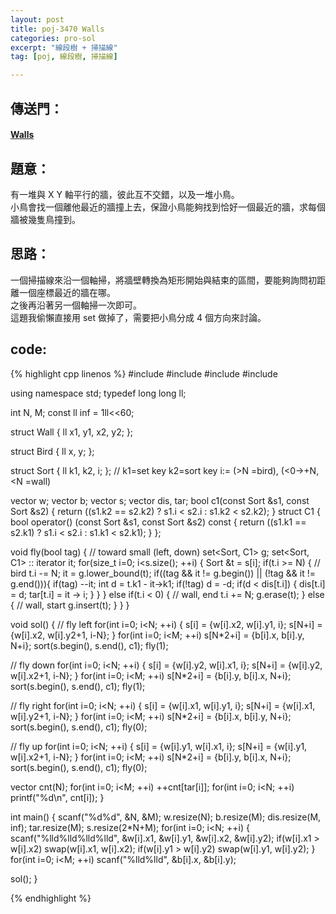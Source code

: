 ```yaml
---
layout: post
title: poj-3470 Walls
categories: pro-sol
excerpt: "線段樹 + 掃描線"
tag: [poj, 線段樹, 掃描線]

---
```


## 傳送門：

#### [Walls](http://poj.org/problem?id=3470)

## 題意：

有一堆與 X Y 軸平行的牆，彼此互不交錯，以及一堆小鳥。  
小鳥會找一個離他最近的牆撞上去，保證小鳥能夠找到恰好一個最近的牆，求每個牆被幾隻鳥撞到。  

## 思路：

一個掃描線來沿一個軸掃，將牆壁轉換為矩形開始與結束的區間，要能夠詢問初距離一個座標最近的牆在哪。  
之後再沿著另一個軸掃一次即可。  
這題我偷懶直接用 set 做掉了，需要把小鳥分成 4 個方向來討論。

## code:

{% highlight cpp linenos %}
#include <cstdio>
#include <vector>
#include <algorithm>
#include <set>

using namespace std;
typedef long long ll;

int N, M;
const ll inf = 1ll<<60;

struct Wall {
  ll x1, y1, x2, y2;
};

struct Bird {
  ll x, y;
};

struct Sort {
  ll k1, k2, i;
};  // k1=set key k2=sort key   i:= (>N =bird), (<0->+N, <N =wall)

vector<Wall> w;
vector<Bird> b;
vector<Sort> s; 
vector<ll> dis, tar;
bool c1(const Sort &s1, const Sort &s2) {
  return ((s1.k2 == s2.k2) ? s1.i < s2.i : s1.k2 < s2.k2);
}
struct C1 {
  bool operator() (const Sort &s1, const Sort &s2) const {
    return ((s1.k1 == s2.k1) ? s1.i < s2.i : s1.k1 < s2.k1);
  }
};

void fly(bool tag) {   // toward small (left, down)
  set<Sort, C1> g;
  set<Sort, C1> :: iterator it;
  for(size_t i=0; i<s.size(); ++i) {
    Sort &t = s[i];
    if(t.i >= N) {       // bird
      t.i -= N;
      it = g.lower_bound(t);
      if((tag && it != g.begin()) || (!tag && it != g.end())){
        if(tag) --it;
        int d = t.k1 - it->k1;
        if(!tag) d = -d;
        if(d < dis[t.i]) {
          dis[t.i] = d;
          tar[t.i] = it -> i;
        }
      }
    }
    else if(t.i < 0) {  // wall, end
      t.i += N;
      g.erase(t);
    }
    else {              // wall, start
      g.insert(t);
    }
  }
}

void sol() {
  // fly left
  for(int i=0; i<N; ++i) {
    s[i] = {w[i].x2, w[i].y1, i};
    s[N+i] = {w[i].x2, w[i].y2+1, i-N};
  }
  for(int i=0; i<M; ++i)
    s[N*2+i] = {b[i].x, b[i].y, N+i};
  sort(s.begin(), s.end(), c1);
  fly(1);

  // fly down
  for(int i=0; i<N; ++i) {
    s[i] = {w[i].y2, w[i].x1, i};
    s[N+i] = {w[i].y2, w[i].x2+1, i-N};
  }
  for(int i=0; i<M; ++i)
    s[N*2+i] = {b[i].y, b[i].x, N+i};
  sort(s.begin(), s.end(), c1);
  fly(1);

  // fly right
  for(int i=0; i<N; ++i) {
    s[i] = {w[i].x1, w[i].y1, i};
    s[N+i] = {w[i].x1, w[i].y2+1, i-N};
  }
  for(int i=0; i<M; ++i)
    s[N*2+i] = {b[i].x, b[i].y, N+i};
  sort(s.begin(), s.end(), c1);
  fly(0);

  // fly up
  for(int i=0; i<N; ++i) {
    s[i] = {w[i].y1, w[i].x1, i};
    s[N+i] = {w[i].y1, w[i].x2+1, i-N};
  }
  for(int i=0; i<M; ++i)
    s[N*2+i] = {b[i].y, b[i].x, N+i};
  sort(s.begin(), s.end(), c1);
  fly(0);


  vector<int> cnt(N);
  for(int i=0; i<M; ++i)
    ++cnt[tar[i]];
  for(int i=0; i<N; ++i)
    printf("%d\n", cnt[i]);
}

int main() {
  scanf("%d%d", &N, &M);
  w.resize(N);
  b.resize(M);
  dis.resize(M, inf);
  tar.resize(M);
  s.resize(2*N+M);
  for(int i=0; i<N; ++i) {
    scanf("%lld%lld%lld%lld", &w[i].x1, &w[i].y1, &w[i].x2, &w[i].y2);
    if(w[i].x1 > w[i].x2) swap(w[i].x1, w[i].x2);
    if(w[i].y1 > w[i].y2) swap(w[i].y1, w[i].y2);
  }
  for(int i=0; i<M; ++i)
    scanf("%lld%lld", &b[i].x, &b[i].y);

  sol();
}

{% endhighlight %}
